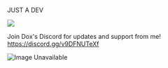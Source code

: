 JUST A DEV

![](https://komarev.com/ghpvc/?username=Spazd&label=VIEWS&color=0047AB&style=plastic)

Join Dox's Discord for updates and support from me! https://discord.gg/v9DFNUTeXf

<img src="https://media4.giphy.com/media/MZuNjAI0fSKKUpaETR/giphy.gif?cid=ecf05e47x2dunvx927zj6e83oea7m5w3p7bxcgts1pdhleig&rid=giphy.gif&ct=" alt="Image Unavailable">
